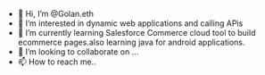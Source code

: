 - 👋 Hi, I’m @Golan.eth
- 👀 I’m interested in dynamic web applications and calling APis
- 🌱 I’m currently learning Salesforce Commerce cloud tool to build ecommerce pages.also learning java for android applications.
- 💞️ I’m looking to collaborate on ...
- 📫 How to reach me..

<!---
Gagan786/Gagan786 is a ✨ special ✨ repository because its `README.md` (this file) appears on your GitHub profile.
You can click the Preview link to take a look at your changes.
--->
